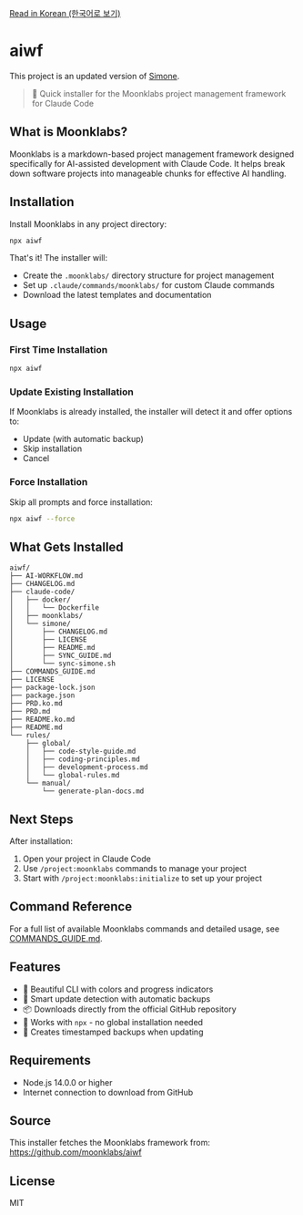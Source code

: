 [Read in Korean (한국어로 보기)](README.ko.md)

# aiwf

This project is an updated version of [Simone](https://github.com/Helmi/claude-simone).

> 🚀 Quick installer for the Moonklabs project management framework for Claude Code

## What is Moonklabs?

Moonklabs is a markdown-based project management framework designed specifically for AI-assisted development with Claude Code. It helps break down software projects into manageable chunks for effective AI handling.

## Installation

Install Moonklabs in any project directory:

```bash
npx aiwf
```

That's it! The installer will:

- Create the `.moonklabs/` directory structure for project management
- Set up `.claude/commands/moonklabs/` for custom Claude commands
- Download the latest templates and documentation

## Usage

### First Time Installation

```bash
npx aiwf
```

### Update Existing Installation

If Moonklabs is already installed, the installer will detect it and offer options to:

- Update (with automatic backup)
- Skip installation
- Cancel

### Force Installation

Skip all prompts and force installation:

```bash
npx aiwf --force
```

## What Gets Installed

```
aiwf/
├── AI-WORKFLOW.md
├── CHANGELOG.md
├── claude-code/
│   ├── docker/
│   │   └── Dockerfile
│   ├── moonklabs/
│   └── simone/
│       ├── CHANGELOG.md
│       ├── LICENSE
│       ├── README.md
│       ├── SYNC_GUIDE.md
│       └── sync-simone.sh
├── COMMANDS_GUIDE.md
├── LICENSE
├── package-lock.json
├── package.json
├── PRD.ko.md
├── PRD.md
├── README.ko.md
├── README.md
└── rules/
    ├── global/
    │   ├── code-style-guide.md
    │   ├── coding-principles.md
    │   ├── development-process.md
    │   └── global-rules.md
    └── manual/
        └── generate-plan-docs.md
```

## Next Steps

After installation:

1. Open your project in Claude Code
2. Use `/project:moonklabs` commands to manage your project
3. Start with `/project:moonklabs:initialize` to set up your project

## Command Reference

For a full list of available Moonklabs commands and detailed usage, see [COMMANDS_GUIDE.md](COMMANDS_GUIDE.md).

## Features

- 🎨 Beautiful CLI with colors and progress indicators
- 🔄 Smart update detection with automatic backups
- 📦 Downloads directly from the official GitHub repository
- 🚀 Works with `npx` - no global installation needed
- 💾 Creates timestamped backups when updating

## Requirements

- Node.js 14.0.0 or higher
- Internet connection to download from GitHub

## Source

This installer fetches the Moonklabs framework from:
https://github.com/moonklabs/aiwf

## License

MIT
